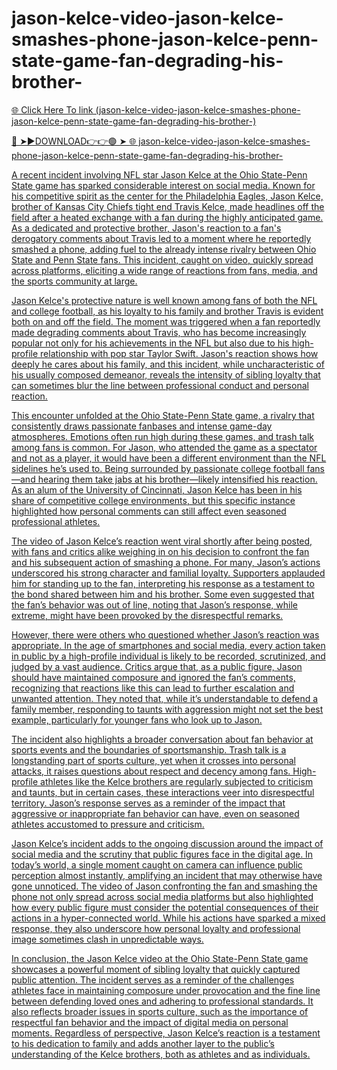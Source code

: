 # jason-kelce-video-jason-kelce-smashes-phone-jason-kelce-penn-state-game-fan-degrading-his-brother-

<a href="https://fifa55ballz.com/rewded3"> 🌐 Click Here To link (jason-kelce-video-jason-kelce-smashes-phone-jason-kelce-penn-state-game-fan-degrading-his-brother-)

🔴 ➤►DOWNLOAD👉👉🟢 ➤  <a href="https://fifa55ballz.com/rewded3"> 🌐 jason-kelce-video-jason-kelce-smashes-phone-jason-kelce-penn-state-game-fan-degrading-his-brother-

A recent incident involving NFL star Jason Kelce at the Ohio State-Penn State game has sparked considerable interest on social media. Known for his competitive spirit as the center for the Philadelphia Eagles, Jason Kelce, brother of Kansas City Chiefs tight end Travis Kelce, made headlines off the field after a heated exchange with a fan during the highly anticipated game. As a dedicated and protective brother, Jason's reaction to a fan's derogatory comments about Travis led to a moment where he reportedly smashed a phone, adding fuel to the already intense rivalry between Ohio State and Penn State fans. This incident, caught on video, quickly spread across platforms, eliciting a wide range of reactions from fans, media, and the sports community at large.

Jason Kelce's protective nature is well known among fans of both the NFL and college football, as his loyalty to his family and brother Travis is evident both on and off the field. The moment was triggered when a fan reportedly made degrading comments about Travis, who has become increasingly popular not only for his achievements in the NFL but also due to his high-profile relationship with pop star Taylor Swift. Jason's reaction shows how deeply he cares about his family, and this incident, while uncharacteristic of his usually composed demeanor, reveals the intensity of sibling loyalty that can sometimes blur the line between professional conduct and personal reaction.

This encounter unfolded at the Ohio State-Penn State game, a rivalry that consistently draws passionate fanbases and intense game-day atmospheres. Emotions often run high during these games, and trash talk among fans is common. For Jason, who attended the game as a spectator and not as a player, it would have been a different environment than the NFL sidelines he’s used to. Being surrounded by passionate college football fans—and hearing them take jabs at his brother—likely intensified his reaction. As an alum of the University of Cincinnati, Jason Kelce has been in his share of competitive college environments, but this specific instance highlighted how personal comments can still affect even seasoned professional athletes.

The video of Jason Kelce’s reaction went viral shortly after being posted, with fans and critics alike weighing in on his decision to confront the fan and his subsequent action of smashing a phone. For many, Jason’s actions underscored his strong character and familial loyalty. Supporters applauded him for standing up to the fan, interpreting his response as a testament to the bond shared between him and his brother. Some even suggested that the fan’s behavior was out of line, noting that Jason’s response, while extreme, might have been provoked by the disrespectful remarks.

However, there were others who questioned whether Jason’s reaction was appropriate. In the age of smartphones and social media, every action taken in public by a high-profile individual is likely to be recorded, scrutinized, and judged by a vast audience. Critics argue that, as a public figure, Jason should have maintained composure and ignored the fan’s comments, recognizing that reactions like this can lead to further escalation and unwanted attention. They noted that, while it’s understandable to defend a family member, responding to taunts with aggression might not set the best example, particularly for younger fans who look up to Jason.

The incident also highlights a broader conversation about fan behavior at sports events and the boundaries of sportsmanship. Trash talk is a longstanding part of sports culture, yet when it crosses into personal attacks, it raises questions about respect and decency among fans. High-profile athletes like the Kelce brothers are regularly subjected to criticism and taunts, but in certain cases, these interactions veer into disrespectful territory. Jason’s response serves as a reminder of the impact that aggressive or inappropriate fan behavior can have, even on seasoned athletes accustomed to pressure and criticism.

Jason Kelce’s incident adds to the ongoing discussion around the impact of social media and the scrutiny that public figures face in the digital age. In today’s world, a single moment caught on camera can influence public perception almost instantly, amplifying an incident that may otherwise have gone unnoticed. The video of Jason confronting the fan and smashing the phone not only spread across social media platforms but also highlighted how every public figure must consider the potential consequences of their actions in a hyper-connected world. While his actions have sparked a mixed response, they also underscore how personal loyalty and professional image sometimes clash in unpredictable ways.

In conclusion, the Jason Kelce video at the Ohio State-Penn State game showcases a powerful moment of sibling loyalty that quickly captured public attention. The incident serves as a reminder of the challenges athletes face in maintaining composure under provocation and the fine line between defending loved ones and adhering to professional standards. It also reflects broader issues in sports culture, such as the importance of respectful fan behavior and the impact of digital media on personal moments. Regardless of perspective, Jason Kelce’s reaction is a testament to his dedication to family and adds another layer to the public’s understanding of the Kelce brothers, both as athletes and as individuals.

